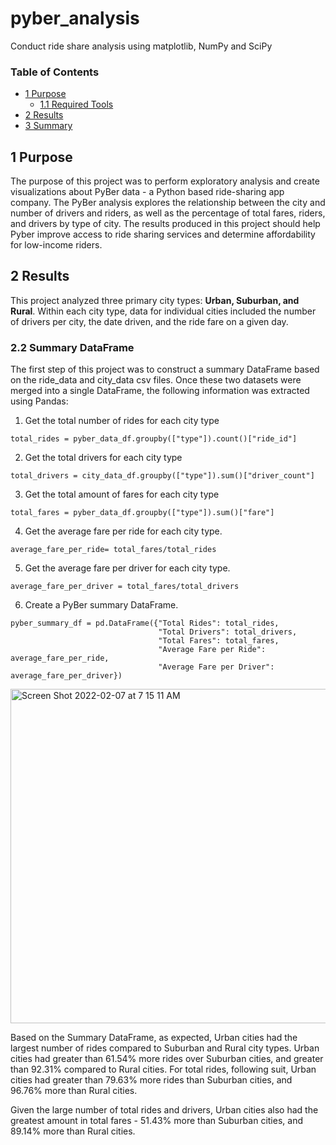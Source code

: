 # pyber_analysis
Conduct ride share analysis using matplotlib, NumPy and SciPy

### Table of Contents
- [1 Purpose](#1-purpose)
  - [1.1 Required Tools](#11-required-tools)
- [2 Results](#2-results)
- [3 Summary](#3-results)

## 1 Purpose
The purpose of this project was to perform exploratory analysis and create visualizations about PyBer data - a Python based ride-sharing app company. The PyBer analysis explores the relationship between the city and number of drivers and riders, as well as the percentage of total fares, riders, and drivers by type of city. The results produced in this project should help Pyber improve access to ride sharing services and determine affordability for low-income riders.

## 2 Results

This project analyzed three primary city types: **Urban, Suburban, and Rural**. Within each city type, data for individual cities included the number of drivers per city, the date driven, and the ride fare on a given day. 

### 2.2 Summary DataFrame

The first step of this project was to construct a summary DataFrame based on the ride_data and city_data csv files. Once these two datasets were merged into a single DataFrame, the following information was extracted using Pandas:

1. Get the total number of rides for each city type
````
total_rides = pyber_data_df.groupby(["type"]).count()["ride_id"]
````
2. Get the total drivers for each city type
````
total_drivers = city_data_df.groupby(["type"]).sum()["driver_count"]
````
3. Get the total amount of fares for each city type
````
total_fares = pyber_data_df.groupby(["type"]).sum()["fare"]
````
4. Get the average fare per ride for each city type. 
````
average_fare_per_ride= total_fares/total_rides
````

5. Get the average fare per driver for each city type. 
````
average_fare_per_driver = total_fares/total_drivers
````

6. Create a PyBer summary DataFrame. 
````
pyber_summary_df = pd.DataFrame({"Total Rides": total_rides,
                                 "Total Drivers": total_drivers,
                                 "Total Fares": total_fares,
                                 "Average Fare per Ride": average_fare_per_ride,
                                 "Average Fare per Driver": average_fare_per_driver})
````

<img width="535" alt="Screen Shot 2022-02-07 at 7 15 11 AM" src="https://user-images.githubusercontent.com/95978097/152815846-e4a5753d-4ece-4ca4-9a37-9bdf28a356fb.png">

Based on the Summary DataFrame, as expected, Urban cities had the largest number of rides compared to Suburban and Rural city types. Urban cities had greater than 61.54% more rides over Suburban cities, and greater than 92.31% compared to Rural cities. For total rides, following suit, Urban cities had greater than 79.63% more rides than Suburban cities, and 96.76% more than Rural cities. 

Given the large number of total rides and drivers, Urban cities also had the greatest amount in total fares - 51.43% more than Suburban cities, and 89.14% more than Rural cities. 
